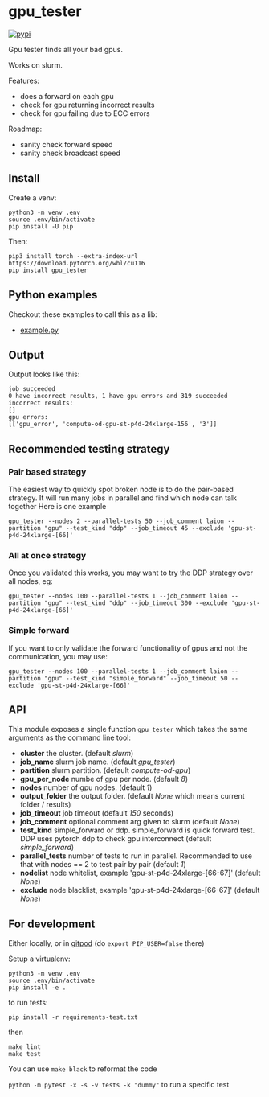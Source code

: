 # gpu_tester
[![pypi](https://img.shields.io/pypi/v/gpu_tester.svg)](https://pypi.python.org/pypi/gpu_tester)

Gpu tester finds all your bad gpus.

Works on slurm.

Features:
* does a forward on each gpu
* check for gpu returning incorrect results
* check for gpu failing due to ECC errors

Roadmap:
* sanity check forward speed
* sanity check broadcast speed

## Install

Create a venv:

```
python3 -m venv .env
source .env/bin/activate
pip install -U pip
```

Then:
```
pip3 install torch --extra-index-url https://download.pytorch.org/whl/cu116
pip install gpu_tester
```

## Python examples

Checkout these examples to call this as a lib:
* [example.py](examples/example.py)

## Output

Output looks like this:

```
job succeeded
0 have incorrect results, 1 have gpu errors and 319 succeeded
incorrect results:
[]
gpu errors:
[['gpu_error', 'compute-od-gpu-st-p4d-24xlarge-156', '3']]
```

## Recommended testing strategy

### Pair based strategy

The easiest way to quickly spot broken node is to do the pair-based strategy.
It will run many jobs in parallel and find which node can talk together
Here is one example
```
gpu_tester --nodes 2 --parallel-tests 50 --job_comment laion --partition "gpu" --test_kind "ddp" --job_timeout 45 --exclude 'gpu-st-p4d-24xlarge-[66]'
```

### All at once strategy

Once you validated this works, you may want to try the DDP strategy over all nodes, eg:
```
gpu_tester --nodes 100 --parallel-tests 1 --job_comment laion --partition "gpu" --test_kind "ddp" --job_timeout 300 --exclude 'gpu-st-p4d-24xlarge-[66]'
```

### Simple forward

If you want to only validate the forward functionality of gpus and not the communication, you may use:

```
gpu_tester --nodes 100 --parallel-tests 1 --job_comment laion --partition "gpu" --test_kind "simple_forward" --job_timeout 50 --exclude 'gpu-st-p4d-24xlarge-[66]'
```


## API

This module exposes a single function `gpu_tester` which takes the same arguments as the command line tool:

* **cluster** the cluster. (default *slurm*)
* **job_name** slurm job name. (default *gpu_tester*)
* **partition** slurm partition. (default *compute-od-gpu*)
* **gpu_per_node** numbe of gpu per node. (default *8*)
* **nodes** number of gpu nodes. (default *1*)
* **output_folder** the output folder. (default *None* which means current folder / results)
* **job_timeout** job timeout (default *150* seconds)
* **job_comment** optional comment arg given to slurm (default *None*)
* **test_kind** simple_forward or ddp. simple_forward is quick forward test. DDP uses pytorch ddp to check gpu interconnect (default *simple_forward*)
* **parallel_tests** number of tests to run in parallel. Recommended to use that with nodes == 2 to test pair by pair (default *1*)
* **nodelist** node whitelist, example 'gpu-st-p4d-24xlarge-[66-67]' (default *None*)
* **exclude** node blacklist, example 'gpu-st-p4d-24xlarge-[66-67]' (default *None*)

## For development

Either locally, or in [gitpod](https://gitpod.io/#https://github.com/rom1504/gpu_tester) (do `export PIP_USER=false` there)

Setup a virtualenv:

```
python3 -m venv .env
source .env/bin/activate
pip install -e .
```

to run tests:
```
pip install -r requirements-test.txt
```
then 
```
make lint
make test
```

You can use `make black` to reformat the code

`python -m pytest -x -s -v tests -k "dummy"` to run a specific test
